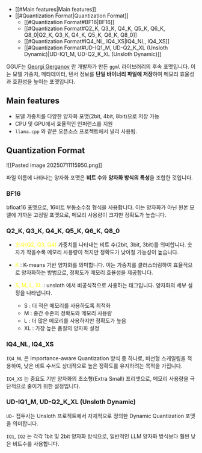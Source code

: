- [[#Main features|Main features]]
- [[#Quantization Format|Quantization Format]]
	- [[#Quantization Format#BF16|BF16]]
	- [[#Quantization Format#Q2_K, Q3_K, Q4_K, Q5_K, Q6_K, Q8_0|Q2_K, Q3_K, Q4_K, Q5_K, Q6_K, Q8_0]]
	- [[#Quantization Format#IQ4_NL, IQ4_XS|IQ4_NL, IQ4_XS]]
	- [[#Quantization Format#UD-IQ1_M, UD-Q2_K_XL (Unsloth Dynamic)|UD-IQ1_M, UD-Q2_K_XL (Unsloth Dynamic)]]


GGUF는 [Georgi Gerganov](https://github.com/ggerganov "Georgi Gerganov") 란 개발자가 만든 `ggml` 라이브러리의 후속 포맷입니다. 이는 모델 가중치, 메타데이터, 텐서 정보를 **단일 바이너리 파일에 저장**하여 메모리 효율성과 호환성을 높이는 포맷입니다.

## Main features

- 모델 가중치를 다양한 양자화 포맷(2bit, 4bit, 8bit)으로 저장 가능
- CPU 및 GPU에서 효율적인 인퍼런스를 지원
- `llama.cpp` 와 같은 오픈소스 프로젝트에서 널리 사용됨.

## Quantization Format
![[Pasted image 20250711115950.png]]

파일 이름에 나타나는 양자화 포맷은 **비트 수**와 **양자화 방식의 특성**을 조합한 것입니다. 

### BF16

bfloat16 포맷으로, 16비트 부동소수점 형식을 사용합니다. 이는 양자화가 아닌 원본 모델에 가까운 고정밀 포맷으로, 메모리 사용량이 크지만 정확도가 높습니다.

### Q2_K, Q3_K, Q4_K, Q5_K, Q6_K, Q8_0

- <font color="#ffff00">숫자(Q2, Q3, Q4)</font> 가중치를 나타내는 비트 수(2bit, 3bit, 3bit)를 의미합니다. 숫자가 작을수록 메모리 사용량이 적지만 정확도가 낮아질 가능성이 높습니다.

- <font color="#ffff00">K</font> : K-means 기반 양자화를 의미합니다. 이는 가중치를 클러스터링하여 효율적으로 양자화하는 방법으로, 정확도가 메모리 효율성을 제공합니다.

- <font color="#ffff00">S, M, L, XL</font> : unsloth 에서 비공식적으로 사용하는 태그입니다. 양자화의 세부 설정을 나타냅니다.
	- S : 더 적은 메모리를 사용하도록 최적화
	- M : 중간 수준의 정확도와 메모리 사용량
	- L : 더 많은 메모리를 사용하지만 정확도가 높음
	- XL : 가장 높은 품질의 양자화 설정

### IQ4_NL, IQ4_XS

 `IQ4_NL` 은 Importance-aware Quantization 방식 중 하나로, 비선형 스케일링을 적용하여, 낮은 비트 수서도 상대적으로 높은 정확도를 유지하려는 목적을 가집니다.

`IQ4_XS` 는 중요도 기반 양자화의 초소형(Extra Small) 프리셋으로, 메모리 사용량을 극단적으로 줄이기 위한 설정입니다.

### UD-IQ1_M, UD-Q2_K_XL (Unsloth Dynamic)

`UD-` 접두사는 Unsloth 프로젝트에서 자체적으로 정의한 Dynamic Quantization 포맷을 의미합니다.

`IQ1`, `IQ2` 는 각각 1bit 및 2bit 양자화 방식으로, 일반적인 LLM 양자화 방식보다 훨씬 낮은 비트수를 사용합니다.

